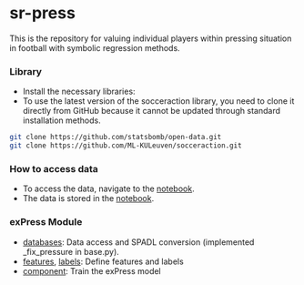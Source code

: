 # sr-press
This is the repository for valuing individual players within pressing situation in football with symbolic regression methods.

### Library
- Install the necessary libraries:
- To use the latest version of the socceraction library, you need to clone it directly from GitHub because it cannot be updated through standard installation methods.
```bash
git clone https://github.com/statsbomb/open-data.git
git clone https://github.com/ML-KULeuven/socceraction.git
```

### How to access data
- To access the data, navigate to the [notebook](https://github.com/leemingo/sr-press/tree/geonhee/notebook).
- The data is stored in the [notebook](https://github.com/leemingo/sr-press/tree/geonhee/stores).

### exPress Module
- [databases](https://github.com/leemingo/sr-press/tree/geonhee/express/databases): Data access and SPADL conversion (implemented _fix_pressure in base.py).
- [features](https://github.com/leemingo/sr-press/blob/geonhee/express/features.py), [labels](https://github.com/leemingo/sr-press/blob/geonhee/express/labels.py): Define features and labels
- [component](https://github.com/leemingo/sr-press/tree/geonhee/express/components): Train the exPress model
